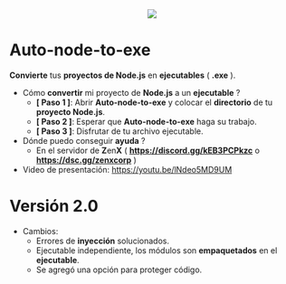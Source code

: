 <div align="center">
  <img  src="https://cdn.discordapp.com/attachments/1172295274379612210/1231129978939379742/image.png?ex=6624b2a4&is=66236124&hm=940631c208424919a38a6dd1c3a7b6af785683b6ea7b1252c923b5411cbd157f&broquevesxdxd">
</div>

# Auto-node-to-exe
**Convierte** tus **proyectos de Node.js** en **ejecutables** ( **.exe** ).

- Cómo **convertir** mi proyecto de **Node.js** a un **ejecutable** ?
  - **[ Paso 1 ]**: Abrir **Auto-node-to-exe** y colocar el **directorio** de tu **proyecto Node.js**.
  - **[ Paso 2 ]**: Esperar que **Auto-node-to-exe** haga su trabajo.
  - **[ Paso 3 ]**: Disfrutar de tu archivo ejecutable.
- Dónde puedo conseguir **ayuda** ?
  - En el servidor de **Z**en**X** ( **https://discord.gg/kEB3PCPkzc** o **https://dsc.gg/zenxcorp** )
- Video de presentación: https://youtu.be/lNdeo5MD9UM


# Versión 2.0
- Cambios:
  - Errores de **inyección** solucionados.
  - Ejecutable independiente, los módulos son **empaquetados** en el **ejecutable**.
  - Se agregó una opción para proteger código.
